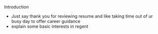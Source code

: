 
Introduction
- Just say thank you for reviewing resume and like taking time out of ur busy day to offer career guidance
- explain some basic interests in regent

